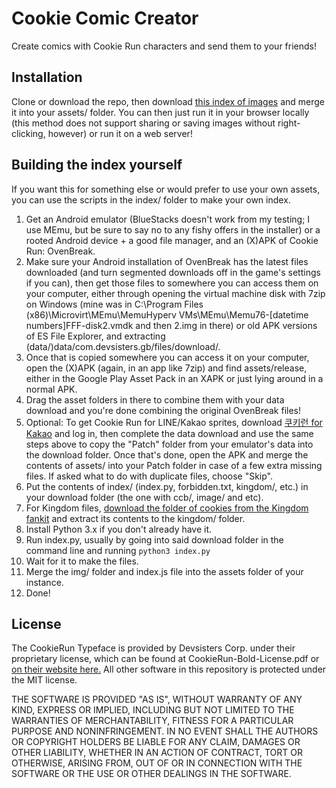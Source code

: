 # Cookie Comic Creator
Create comics with Cookie Run characters and send them to your friends!
## Installation
Clone or download the repo, then download [this index of images](https://cookiecomiccreator.co/assets/img.zip) and merge it into your assets/ folder. You can then just run it in your browser locally (this method does not support sharing or saving images without right-clicking, however) or run it on a web server!
## Building the index yourself
If you want this for something else or would prefer to use your own assets, you can use the scripts in the index/ folder to make your own index.
1. Get an Android emulator (BlueStacks doesn't work from my testing; I use MEmu, but be sure to say no to any fishy offers in the installer) or a rooted Android device + a good file manager, and an (X)APK of Cookie Run: OvenBreak.
2. Make sure your Android installation of OvenBreak has the latest files downloaded (and turn segmented downloads off in the game's settings if you can), then get those files to somewhere you can access them on your computer, either through opening the virtual machine disk with 7zip on Windows (mine was in C:\Program Files (x86)\Microvirt\MEmu\MemuHyperv VMs\MEmu\Memu76-[datetime numbers]FFF-disk2.vmdk and then 2.img in there) or old APK versions of ES File Explorer, and extracting (data/)data/com.devsisters.gb/files/download/.
3. Once that is copied somewhere you can access it on your computer, open the (X)APK (again, in an app like 7zip) and find assets/release, either in the Google Play Asset Pack in an XAPK or just lying around in a normal APK.
4. Drag the asset folders in there to combine them with your data download and you're done combining the original OvenBreak files!
5. Optional: To get Cookie Run for LINE/Kakao sprites, download [쿠키런 for Kakao](https://play.google.com/store/apps/details?id=com.devsisters.CookieRunForKakao) and log in, then complete the data download and use the same steps above to copy the "Patch" folder from your emulator's data into the download folder. Once that's done, open the APK and merge the contents of assets/ into your Patch folder in case of a few extra missing files. If asked what to do with duplicate files, choose "Skip".
6. Put the contents of index/ (index.py, forbidden.txt, kingdom/, etc.) in your download folder (the one with ccb/, image/ and etc).
7. For Kingdom files, [download the folder of cookies from the Kingdom fankit](https://www.dropbox.com/sh/pkmdawhvj08rmxf/AAAT2UqHoRw1gfw239xaLiz1a/03.%20Cookie?dl=0) and extract its contents to the kingdom/ folder.
8. Install Python 3.x if you don't already have it.
9. Run index.py, usually by going into said download folder in the command line and running `python3 index.py`
10. Wait for it to make the files.
11. Merge the img/ folder and index.js file into the assets folder of your instance.
12. Done!
## License
The CookieRun Typeface is provided by Devsisters Corp. under their proprietary license, which can be found at CookieRun-Bold-License.pdf or [on their website here.](https://www.cookierunfont.com/static/download/License_ko_en.pdf) All other software in this repository is protected under the MIT license.

THE SOFTWARE IS PROVIDED "AS IS", WITHOUT WARRANTY OF ANY KIND, EXPRESS OR IMPLIED, INCLUDING BUT NOT LIMITED TO THE WARRANTIES OF MERCHANTABILITY, FITNESS FOR A PARTICULAR PURPOSE AND NONINFRINGEMENT. IN NO EVENT SHALL THE AUTHORS OR COPYRIGHT HOLDERS BE LIABLE FOR ANY CLAIM, DAMAGES OR OTHER LIABILITY, WHETHER IN AN ACTION OF CONTRACT, TORT OR OTHERWISE, ARISING FROM, OUT OF OR IN CONNECTION WITH THE SOFTWARE OR THE USE OR OTHER DEALINGS IN THE SOFTWARE.